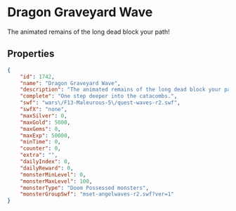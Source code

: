 # Dragon Graveyard Wave

The animated remains of the long dead block your path!

## Properties

```json
{
    "id": 1742,
    "name": "Dragon Graveyard Wave",
    "description": "The animated remains of the long dead block your path!",
    "complete": "One step deeper into the catacombs.",
    "swf": "wars\/F13-Maleurous-5\/quest-waves-r2.swf",
    "swfX": "none",
    "maxSilver": 0,
    "maxGold": 5000,
    "maxGems": 0,
    "maxExp": 50000,
    "minTime": 0,
    "counter": 0,
    "extra": "",
    "dailyIndex": 0,
    "dailyReward": 0,
    "monsterMinLevel": 0,
    "monsterMaxLevel": 100,
    "monsterType": "Doom Possessed monsters",
    "monsterGroupSwf": "mset-angelwaves-r2.swf?ver=1"
}
```

